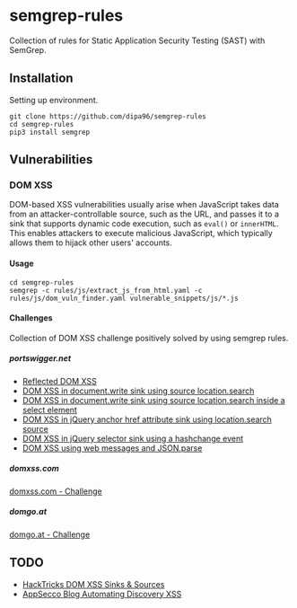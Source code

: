 # semgrep-rules

Collection of rules for Static Application Security Testing (SAST) with SemGrep.

## Installation

Setting up environment.

```shell
git clone https://github.com/dipa96/semgrep-rules
cd semgrep-rules
pip3 install semgrep
```

## Vulnerabilities

### DOM XSS

DOM-based XSS vulnerabilities usually arise when JavaScript takes data from an attacker-controllable source, such as the URL, and passes it to a sink that supports dynamic code execution, such as `eval()` or `innerHTML`. This enables attackers to execute malicious JavaScript, which typically allows them to hijack other users' accounts.

#### Usage

```shell
cd semgrep-rules
semgrep -c rules/js/extract_js_from_html.yaml -c rules/js/dom_vuln_finder.yaml vulnerable_snippets/js/*.js
```

#### Challenges

Collection of DOM XSS challenge positively solved by using semgrep rules.

##### portswigger.net

+ [Reflected DOM XSS](https://portswigger.net/web-security/cross-site-scripting/dom-based/lab-dom-xss-reflected)
+ [DOM XSS in document.write sink using source location.search](https://portswigger.net/web-security/cross-site-scripting/dom-based/lab-document-write-sink)
+ [DOM XSS in document.write sink using source location.search inside a select element](https://portswigger.net/web-security/cross-site-scripting/dom-based/lab-document-write-sink-inside-select-element)
+ [DOM XSS in jQuery anchor href attribute sink using location.search source](https://portswigger.net/web-security/cross-site-scripting/dom-based/lab-jquery-href-attribute-sink)
+ [DOM XSS in jQuery selector sink using a hashchange event](https://portswigger.net/web-security/cross-site-scripting/dom-based/lab-jquery-selector-hash-change-event)
+ [DOM XSS using web messages and JSON.parse](https://portswigger.net/web-security/dom-based/controlling-the-web-message-source/lab-dom-xss-using-web-messages-and-json-parse)

##### domxss.com

[domxss.com - Challenge ](http://www.domxss.com/domxss/01_Basics/00_simple_noHead.html)

##### domgo.at

[domgo.at - Challenge](https://domgo.at/cxss/intro)

## TODO

+ [HackTricks DOM XSS Sinks & Sources](https://book.hacktricks.xyz/pentesting-web/xss-cross-site-scripting/dom-xss)
+ [AppSecco Blog Automating Discovery XSS](https://blog.appsecco.com/automating-discovery-and-exploiting-dom-client-xss-vulnerabilities-using-sboxr-part-3-2ea910dfb429)
